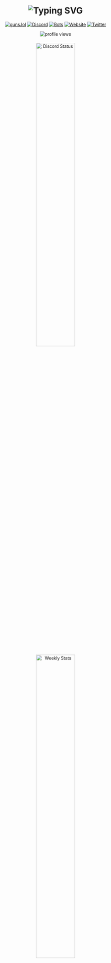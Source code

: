 <h1 align="center">
  <img src="https://readme-typing-svg.herokuapp.com?font=Fira+Code&weight=900&size=41&pause=1000&color=5865f2&width=450&height=70&lines=Hey!+I'm+Joe!;Welcome+To+My+GitHub;Join+.gg/28RuT8WsKT" alt="Typing SVG"/>
</h1>

<div align="center">
  
  [![guns.lol](https://img.shields.io/badge/guns.lol-946ca4?style=for-the-badge&logoColor=white)](https://guns.lol/dbca.)
  [![Discord](https://img.shields.io/badge/Join_Discord-7289DA?style=for-the-badge&logo=discord&logoColor=white)](https://discord.gg/28RuT8WsKT)
  [![Bots](https://img.shields.io/badge/Our_Bots-1daa7e?style=for-the-badge&logo=robotframework&logoColor=white)](https://disutils.com/bots)
  [![Website](https://img.shields.io/badge/website-000000?style=for-the-badge&logo=About.me&logoColor=white)](https://disutils.com)
  [![Twitter](https://img.shields.io/badge/Twitter-1DA1F2?style=for-the-badge&logo=twitter&logoColor=white)](https://twitter.com/disutils)
  
  <img src="https://komarev.com/ghpvc/?username=RejectModderss&label=Profile%20Views&color=0e75b6&style=flat" alt="profile views" />

  <div style="margin: 20px 0;">
    <a href="https://discord.com/users/379395029086633985" target="_blank">
      <img width="50%" src="https://lanyard.cnrad.dev/api/379395029086633985?bg=1f1f1f&borderRadius=5px" alt="Discord Status">
    </a>
    <br><br>
    <a href="https://wakatime.com/@dbca" target="_blank">
      <img width="50%" src="https://github-readme-stats.vercel.app/api/wakatime?username=dbca&border_radius=5px&theme=dark&bg_color=1f1f1f&border_color=1f1f1f&icon_color=58a6ff&show_icons=true&disable_animations=true&custom_title=Weekly%20Coding%20Stats%20🎈" alt="Weekly Stats">
    </a>
  </div>
</div>

## 🚀 Quick Overview

> Just a guy from Texas idk what else to put here 😭

<details>
<summary>📈 Current Projects & Milestones</summary>

### 🎯 Active Projects  
- **Disutils Team** – Some awesome people making Discord better [GitHub](https://github.com/disutils/disutils)  
- **Disckit** – A package that makes Discord.py bot development suck less [GitHub](https://github.com/disutils/disckit)  
- **Ignited Hosting** – Fast servers without the BS [Website](https://ignitedhosting.com)

### 🏆 Recent Achievements
- 🚀 My bots are now in 600+ servers (still can't believe it!)
- 🌟 Made it to Top.gg front page (for a bit, but hey, it counts!)
</details>

## 🧑‍💻 About Me

```python
class Developer:
    def __init__(self) -> None:
        self.name = "Joe"
        self.role = "Discord Dev & Disutils System Administrator"
        self.location = "Texas"
        self.passions = ["Linux", "Gaming", "Friends"]
        self.learning = ["PHP", "CSS", "HTML"]
        self.projects = {
            "main": "https://disutils.com",
            "description": "A dedicated group of individuals committed to enhancing and simplifying the Discord experience for all users.",
            "looking_for": "Beta Testers & Community Members!",
        }
        self.fun_fact = "I spend way to much time playing FiveM 😭"

    def technologies_and_skills(self) -> dict:
        return {
            "backend": ["Python", "Node.js", "Express.js"],
            "databases": ["PostgreSQL", "SQLite"],
            "tools": ["Docker", "Git", "PyCharm", "WebStorm"],
            "interests": ["Bot Development", "API Design", "Coding"]
        }

    def current_focus(self) -> list[str]:
        return [
            "Scaling Disutils",
            "Building Amazing Communities",
            "Learning New Technologies",
        ]

    def daily_routine(self) -> list[str]:
        return ["Code", "Coffee", "Community", "Repeat"]

    def __str__(self) -> str:
        return (
            f"Name: {self.name}\n"
            f"Role: {self.role}\n"
            f"Location: {self.location}\n"
            f"Passions: {', '.join(self.passions)}\n"
            f"Learning: {', '.join(self.learning)}\n"
            f"Projects: {self.projects}\n"
            f"Fun Fact: {self.fun_fact}\n"
            f"Current Focus: {', '.join(self.current_focus())}\n"
            f"Daily Routine: {', '.join(self.daily_routine())}"
        )


reject = Developer()
print(reject)
```

## 🛠️ Tech Stack & Tools

<div align="center">

### Languages
![Python](https://img.shields.io/badge/Python-3776AB?style=for-the-badge&logo=python&logoColor=white)
![EJS](https://img.shields.io/badge/EJS-CC3E44?style=for-the-badge&logo=ejs&logoColor=white)
![JSON](https://img.shields.io/badge/JSON-000000?style=for-the-badge&logo=json&logoColor=white)
![JavaScript](https://img.shields.io/badge/JavaScript-F7DF1E?style=for-the-badge&logo=javascript&logoColor=black)

### Currently Learning
![HTML](https://img.shields.io/badge/HTML-E34F26?style=for-the-badge&logo=html5&logoColor=white)
![CSS](https://img.shields.io/badge/CSS-1572B6?style=for-the-badge&logo=css3&logoColor=white)
![C](https://img.shields.io/badge/Learning_C-00599C?style=for-the-badge&logo=c&logoColor=white)
![C++](https://img.shields.io/badge/Learning_C%2B%2B-00599C?style=for-the-badge&logo=c%2B%2B&logoColor=white)
![C#](https://img.shields.io/badge/Learning_C%23-239120?style=for-the-badge&logo=c-sharp&logoColor=white)
![Java](https://img.shields.io/badge/Learning_Java-007396?style=for-the-badge&logo=java&logoColor=white)
![LUA](https://img.shields.io/badge/Learning_LUA-2C2D72?style=for-the-badge&logo=lua&logoColor=white)


### Frameworks & Libraries
![Node.js](https://img.shields.io/badge/Node.js-339933?style=for-the-badge&logo=nodedotjs&logoColor=white)
![Discord.py](https://img.shields.io/badge/Discord.py-5865F2?style=for-the-badge&logo=discord&logoColor=white)
![Express.js](https://img.shields.io/badge/Express.js-000000?style=for-the-badge&logo=express&logoColor=white)


### Databases & Tools
![PostgreSQL](https://img.shields.io/badge/PostgreSQL-316192?style=for-the-badge&logo=postgresql&logoColor=white) ![SQLite](https://img.shields.io/badge/SQLite-003B57?style=for-the-badge&logo=sqlite&logoColor=white)

![GitHub](https://img.shields.io/badge/GitHub-181717?style=for-the-badge&logo=github&logoColor=white) ![PyCharm](https://img.shields.io/badge/PyCharm-000000?style=for-the-badge&logo=pycharm&logoColor=white) ![WebStorm](https://img.shields.io/badge/WebStorm-000000?style=for-the-badge&logo=webstorm&logoColor=white) ![Docker](https://img.shields.io/badge/Docker-2CA5E0?style=for-the-badge&logo=docker&logoColor=white)

## 📊 GitHub Stats

<div align="center">
  <img height="180em" src="https://github-readme-stats.vercel.app/api?username=dbcaa&show_icons=true&theme=dark&include_all_commits=true&count_private=true"/>
  <img height="180em" src="https://github-readme-stats.vercel.app/api/top-langs/?username=dbcaa&layout=compact&langs_count=7&theme=dark"/>
  
  <img src="https://github-readme-streak-stats.herokuapp.com/?user=dbcaa&theme=dark" alt="GitHub Streak"/>
  
  <br>
  
  <img height="180em" src="https://github-contributor-stats.vercel.app/api?username=dbcaa&limit=5&theme=dark&combine_all_yearly_contributions=true&order_by=contributions&hide_contributor_rank=false"/>
</div>

## 🏆 Achievements

<div align="center">

[![trophy](https://github-profile-trophy.vercel.app/?username=dbcaa&theme=onedark&row=1)](https://github.com/ryo-ma/github-profile-trophy)

</div>

## 🎵 Discord Activity

<div align="center">

[![spotify-github-profile](https://spotify-github-profile.kittinanx.com/api/view?uid=31tfph3mamrlj4uch76albbptgay&cover_image=true&theme=default&show_offline=true&background_color=000000&interchange=false&bar_color=53b14f&bar_color_cover=false)](https://spotify-github-profile.kittinanx.com/api/view?uid=31tfph3mamrlj4uch76albbptgay&redirect=true)

</div>

## 📫 Get in Touch

<div align="center">

[![Email](https://img.shields.io/badge/Email-D14836?style=for-the-badge&logo=gmail&logoColor=white)](mailto:joe@disutils.com)
[![Discord](https://img.shields.io/badge/Discord_Server-7289DA?style=for-the-badge&logo=discord&logoColor=white)](https://discord.gg/28RuT8WsKT)

</div>

<div align="center">
  <b>Let's build the future of Discord communities together! 🚀</b>
  <br>
  <a href="https://disutils.com">🌐 Check out Disutils</a>
  
  ![Made with ❤️](https://img.shields.io/badge/Made%20with-❤️-red.svg)
  [![Awesome Badges](https://img.shields.io/badge/badges-awesome-green.svg)](https://github.com/RejectModders)
</div>
